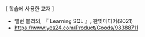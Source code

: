 [ 학습에 사용한 교재 ]
- 앨런 볼리외, 『 Learning SQL 』, 한빛미디어(2021)
- https://www.yes24.com/Product/Goods/98388711
